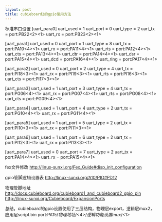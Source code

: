 ```yaml
---
layout: post
title: cubieboard2的gpio使用方法
---
```

标准串口设置
[uart_para0]
uart_used = 1
uart_port = 0
uart_type = 2
uart_tx = port:PB22<2><1><default><default>
uart_rx = port:PB23<2><1><default><default>


[uart_para1]
uart_used = 0
uart_port = 1
uart_type = 8
uart_tx = port:PA10<4><1><default><default>
uart_rx = port:PA11<4><1><default><default>
uart_rts = port:PA12<4><1><default><default>
uart_cts = port:PA13<4><1><default><default>
uart_dtr = port:PA14<4><1><default><default>
uart_dsr = port:PA15<4><1><default><default>
uart_dcd = port:PA16<4><1><default><default>
uart_ring = port:PA17<4><1><default><default>


[uart_para2]
uart_used = 0
uart_port = 2
uart_type = 4
uart_tx = port:PI18<3><1><default><default>
uart_rx = port:PI19<3><1><default><default>
uart_rts = port:PI16<3><1><default><default>
uart_cts = port:PI17<3><1><default><default>


[uart_para3]
uart_used = 1
uart_port = 3
uart_type = 4
uart_tx = port:PG06<4><1><default><default>
uart_rx = port:PG07<4><1><default><default>
uart_rts = port:PG08<4><1><default><default>
uart_cts = port:PG09<4><1><default><default>


[uart_para4]
uart_used = 1
uart_port = 4
uart_type = 2
uart_tx = port:PG10<4><1><default><default>
uart_rx = port:PG11<4><1><default><default>


[uart_para5]
uart_used = 1
uart_port = 5
uart_type = 2
uart_tx = port:PI10<3><1><default><default>
uart_rx = port:PI11<3><1><default><default>


[uart_para6]
uart_used = 1
uart_port = 6
uart_type = 2
uart_tx = port:PI12<3><1><default><default>
uart_rx = port:PI13<3><1><default><default>


[uart_para7]
uart_used = 0
uart_port = 7
uart_type = 2
uart_tx = port:PA14<4><1><default><default>
uart_rx = port:PA15<4><1><default><default>




fex文件修改
http://linux-sunxi.org/Fex_Guide#disp_init_configuration


gpio管脚逻辑设置表
http://linux-sunxi.org/A10/PIO#PD12


物理管脚地址
http://docs.cubieboard.org/cubieboard1_and_cubieboard2_gpio_pin
http://linux-sunxi.org/Cubieboard/ExpansionPorts 


总结，cubieboard的gpio设置使用了三层结构，物理层export，逻辑层mux2，应用层script.bin
port:PA15/*物理地址*/<4>/*逻辑功能设置mux*/<1><default><default>
